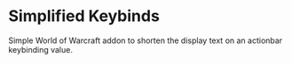 # Simplified Keybinds

Simple World of Warcraft addon to shorten the display text on an actionbar keybinding value.
